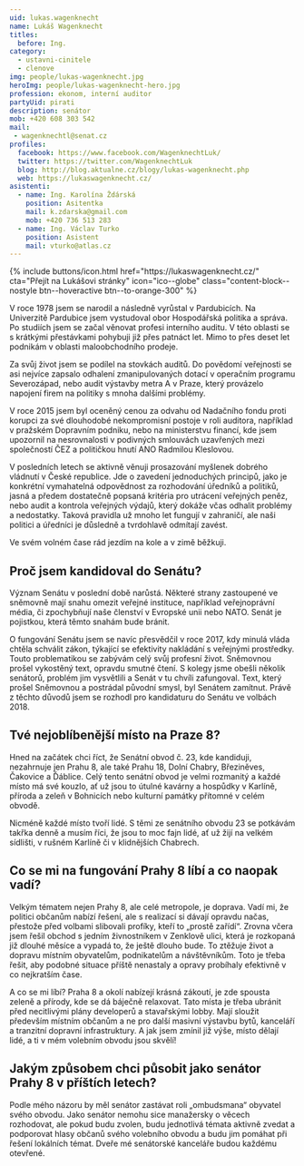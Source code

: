 ```yaml
---
uid: lukas.wagenknecht
name: Lukáš Wagenknecht
titles:
  before: Ing.
category:
  - ustavni-cinitele
  - clenove
img: people/lukas-wagenknecht.jpg
heroImg: people/lukas-wagenknecht-hero.jpg
profession: ekonom, interní auditor
partyUid: pirati
description: senátor
mob: +420 608 303 542
mail:
 - wagenknechtl@senat.cz
profiles:
  facebook: https://www.facebook.com/WagenknechtLuk/
  twitter: https://twitter.com/WagenknechtLuk
  blog: http://blog.aktualne.cz/blogy/lukas-wagenknecht.php
  web: https://lukaswagenknecht.cz/
asistenti:
  - name: Ing. Karolína Ždárská
    position: Asitentka
    mail: k.zdarska@gmail.com
    mob: +420 736 513 283
  - name: Ing. Václav Turko
    position: Asistent
    mail: vturko@atlas.cz
---
```

<div class="mb-4">
{% include buttons/icon.html href="https://lukaswagenknecht.cz/" cta="Přejít na Lukášovi stránky" icon="ico--globe" class="content-block--nostyle btn--hoveractive btn--to-orange-300" %}
</div>

V roce 1978 jsem se narodil a následně vyrůstal v Pardubicích. Na Univerzitě Pardubice jsem vystudoval obor Hospodářská politika a správa. Po studiích jsem se začal věnovat profesi interního auditu. V této oblasti se s krátkými přestávkami pohybuji již přes patnáct let. Mimo to přes deset let podnikám v oblasti maloobchodního prodeje.

Za svůj život jsem se podílel na stovkách auditů. Do povědomí veřejnosti se asi nejvíce zapsalo odhalení zmanipulovaných dotací v operačním programu Severozápad, nebo audit výstavby metra A v Praze, který provázelo napojení firem na politiky s mnoha dalšími problémy.

V roce 2015 jsem byl oceněný cenou za odvahu od Nadačního fondu proti korupci za své dlouhodobé nekompromisní postoje v roli auditora, například v pražském Dopravním podniku, nebo na ministerstvu financí, kde jsem upozornil na nesrovnalosti v podivných smlouvách uzavřených mezi společností ČEZ a političkou hnutí ANO Radmilou Kleslovou.

V posledních letech se aktivně věnuji prosazování myšlenek dobrého vládnutí v České republice. Jde o zavedení jednoduchých principů, jako je konkrétní vymahatelná odpovědnost za rozhodování úředníků a politiků, jasná a předem dostatečně popsaná kritéria pro utrácení veřejných peněz, nebo audit a kontrola veřejných výdajů, který dokáže včas odhalit problémy a nedostatky. Taková pravidla už mnoho let fungují v zahraničí, ale naši politici a úředníci je důsledně a tvrdohlavě odmítají zavést.

Ve svém volném čase rád jezdím na kole a v zimě běžkuji.


## Proč jsem kandidoval do Senátu?

Význam Senátu v poslední době narůstá. Některé strany zastoupené ve
sněmovně mají snahu omezit veřejné instituce, například veřejnoprávní
média, či zpochybňují naše členství v Evropské unii nebo NATO. Senát je
pojistkou, která těmto snahám bude bránit.

O fungování Senátu jsem se navíc přesvědčil v roce 2017, kdy minulá
vláda chtěla schválit zákon, týkající se efektivity nakládání s veřejnými
prostředky. Touto problematikou se zabývám celý svůj profesní život.
Sněmovnou prošel vykostěný text, opravdu smutné čtení. S kolegy jsme obešli
několik senátorů, problém jim vysvětlili a Senát v tu chvíli
zafungoval. Text, který prošel Sněmovnou a postrádal původní smysl, byl
Senátem zamítnut. Právě z těchto důvodů jsem se rozhodl pro kandidaturu do
Senátu ve volbách 2018.


## Tvé nejoblíbenější místo na Praze 8?

Hned na začátek chci říct, že Senátní obvod č. 23, kde kandiduji,
nezahrnuje jen Prahu 8, ale také Prahu 18, Dolní Chabry, Březiněves,
Čakovice a Ďáblice. Celý tento senátní obvod je velmi rozmanitý a každé
místo má své kouzlo, ať už jsou to útulné kavárny a hospůdky v Karlíně,
příroda a zeleň v Bohnicích nebo kulturní památky přítomné v celém obvodě.

Nicméně každé místo tvoří lidé. S těmi ze senátního obvodu 23 se potkávám
takřka denně a musím říci, že jsou to moc fajn lidé, ať už žijí na velkém
sídlišti, v rušném Karlíně či v klidnějších Chabrech.

## Co se mi na fungování Prahy 8 líbí a co naopak vadí?

Velkým tématem nejen Prahy 8, ale celé metropole, je doprava. Vadí mi, že
politici občanům nabízí řešení, ale s realizací si dávají opravdu načas,
přestože před volbami slibovali profíky, kteří to „prostě zařídí“. Zrovna
včera jsem řešil obchod s jedním živnostníkem v Zenklově ulici, která je
rozkopaná již dlouhé měsíce a vypadá to, že ještě dlouho bude. To ztěžuje
život a dopravu místním obyvatelům, podnikatelům a návštěvníkům. Toto je
třeba řešit, aby podobné situace příště nenastaly a opravy probíhaly
efektivně v co nejkratším čase.

A co se mi líbí? Praha 8 a okolí nabízejí krásná zákoutí, je zde spousta
zeleně a přírody, kde se dá báječně relaxovat. Tato místa je třeba ubránit
před necitlivými plány developerů a stavařskými lobby. Mají sloužit
především místním občanům a ne pro další masivní výstavbu bytů, kanceláří a
tranzitní dopravní infrastruktury. A jak jsem zmínil již výše, místo
dělají lidé, a ti v mém volebním obvodu jsou skvělí!

## Jakým způsobem chci působit jako senátor Prahy 8 v příštích letech?

Podle mého názoru by měl senátor zastávat roli „ombudsmana“ obyvatel svého
obvodu. Jako senátor nemohu sice manažersky o věcech rozhodovat, ale pokud
budu zvolen, budu jednotlivá témata aktivně zvedat a podporovat hlasy
občanů svého volebního obvodu a budu jim pomáhat při řešení lokálních
témat. Dveře mé senátorské kanceláře budou každému otevřené.
